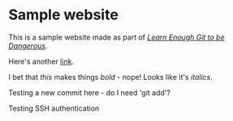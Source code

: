 # Sample website

This is a sample website made as part of [*Learn Enough Git to be Dangerous*](http://learnenough.com/git_tutorial).

Here's another [link](http://learnenough.com/git-tutorial).

I bet that *this* makes things *bold* - nope! Looks like it's *italics*.

Testing a new commit here - do I need 'git add'?

Testing SSH authentication